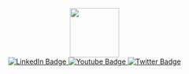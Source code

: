 <div id="header" align="center">
  <img src="https://media.giphy.com/media/E6EnvXLzCwnhV58V9l/giphy.gif" width="100"/>
  <div id="badges">
  <a href="your-linkedin-URL">
    <img src="https://img.shields.io/badge/LinkedIn-blue?style=for-the-badge&logo=linkedin&logoColor=white" alt="LinkedIn Badge"/>
  </a>
  <a href="your-youtube-URL">
    <img src="https://img.shields.io/badge/YouTube-red?style=for-the-badge&logo=youtube&logoColor=white" alt="Youtube Badge"/>
  </a>
  <a href="your-twitter-URL">
    <img src="https://img.shields.io/badge/Twitter-blue?style=for-the-badge&logo=twitter&logoColor=white" alt="Twitter Badge"/>
  </a>
     <div id="badges">
    <img src="https://komarev.com/ghpvc/?username=NikitaKrasovskiy&style=flat-square&color=blue" alt=""/>
</div>

